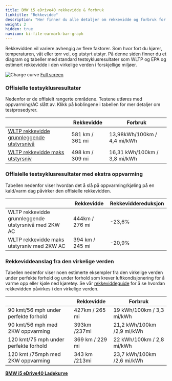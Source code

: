 ```yaml
---
title: BMW i5 eDrive40 rekkevidde & forbruk
linktitle: "Rekkevidde"
description: "Her finner du alle detaljer om rekkevidde og forbruk for BMW i5 eDrive40."
weight: 2
hidden: true
navicon: bi-file-earmark-bar-graph
---
```

<!-- markdownlint-disable MD033 -->
<!-- markdownlint-disable MD010 -->

Rekkevidden vil variere avhengig av flere faktorer. Som hvor fort du kjører, temperaturen, våt eller tørr vei, og utstyrt utstyr. På denne siden finner du et diagram og tabeller med standard testsyklusresultater som WLTP og EPA og estimert rekkevidde i den virkelige verden i forskjellige miljøer.

<img class="img-fluid" alt="Charge curve" src="/images//models/bmw/i5/i5_edrive40/range.svg"/>
<a href="/images/models/bmw/i5/i5_edrive40/range.svg">Full screen</a>

### Offisielle testsyklusresultater

Nedenfor er de offisielt rangerte områdene. Testene utføres med oppvarming/AC slått av. Klikk på koblingene i tabellen for mer detaljer om testprosedyrer.

<div class="table-responsive">
<table class="table table-striped border">
	<thead>
		<tr>
			<th>
			</th>
			<th>
				Rekkevidde
			</th>
			<th>
				Forbruk
			</th>
		</tr>
	</thead>
	<tbody>
		<tr>
			<td>
				<a href="../../../../../guides/understandingrange/wltp/ ">
					WLTP rekkevidde grunnleggende utstyrsnivå
				</a>
			</td>
			<td>
				581 km / 361 mi
			</td>
			<td>
				13,98kWh/100km / 4,4 mi/kWh
			</td>
		</tr>
		<tr>
			<td>
				<a href="../../../../../guides/understandingrange/wltp/ ">
					WLTP rekkevidde maks utstyrsniv
				</a>
			</td>
			<td>
				498 km / 309 mi
			</td>
			<td>
				16,31 kWh/100km / 3,8 mi/kWh
			</td>
		</tr>
	</tbody>
</table>
</div>

### Offisielle testsyklusresultater med ekstra oppvarming

Tabellen nedenfor viser hvordan det å slå på oppvarming/kjøling på en kald/varm dag påvirker den offisielle rekkevidden.

<div class="table-responsive">
<table class="table table-striped border">
	<thead>
		<tr>
			<th>
			</th>
			<th>
				Rekkevidde
			</th>
			<th>
				Rekkeviddereduksjon
			</th>
		</tr>
	</thead>
	<tbody>
		<tr>
			<td>
				WLTP rekkevidde grunnleggende utstyrsnivå med 2KW AC
			</td>
			<td>
				 444km / 276 mi 
			</td>
			<td>
				-23,6%
			</td>
		</tr>
		<tr>
			<td>
				WLTP rekkevidde maks utstyrsniv med 2KW AC
			</td>
			<td>
				394 km / 245 mi
			</td>
			<td>
				-20,9%
			</td>
		</tr>
	</tbody>
</table>
</div>

### Rekkeviddeanslag fra den virkelige verden

Tabellen nedenfor viser noen estimerte eksempler fra den virkelige verden under perfekte forhold og under forhold som krever luftkondisjonering for å varme opp eller kjøle ned kjøretøy. Se vår [rekkeviddeguide](../../../../../guides/understandingrange/) for å se hvordan rekkevidden påvirkes i den virkelige verden.

<div class="table-responsive">
<table class="table table-striped border">
	<thead>
		<tr>
			<th>
			</th>
			<th>
				Rekkevidde
			</th>
			<th>
				Forbruk
			</th>
		</tr>
	</thead>
	<tbody>
		<tr>
			<td>
				90 kmt/56 mph under perfekte forhold
			</td>
			<td>
				427km / 265 mi
			</td>
			<td>
				19 kWh/100km / 3,3 mi/kWh
			</td>
		</tr>
		<tr>
			<td>
				90 kmt/56 mph med 2KW oppvarming
			</td>
			<td>
				393km /237mi
			</td>
			<td>
				21,2 kWh/100km /2,9 mi/kWh 
			</td>
		</tr>
		<tr>
			<td>
				120 kmt/75 mph under perfekte forhold
			</td>
			<td>
				369 km / 229 mi
			</td>
			<td>
				22 kWh/100km / 2,8 mi/kWh
			</td>
		</tr>
		<tr>
			<td>
				120 kmt /75mph med 2KW oppvarming
			</td>
			<td>
				343 km /213mi
			</td>
			<td>
				23,7 kWh/100km /2,6 mi/kWh
			</td>
		</tr>
	</tbody>
</table>
</div>
<div class="mt-3 mb-3">
<a href="../" class="text-decoration-none text-black">
<strong><i class="bi-arrow-left"></i> BMW i5 eDrive40 </strong>
</a>
<a href="../chargingcurve/" class="text-decoration-none text-black float-end">
<strong>Ladekurve <i class="bi-arrow-right"></i></strong>
</a>
</div>
